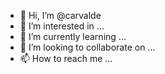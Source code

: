 - 👋 Hi, I’m @carvalde
- 👀 I’m interested in ...
- 🌱 I’m currently learning ...
- 💞️ I’m looking to collaborate on ...
- 📫 How to reach me ...

<!---
carvalde/carvalde is a ✨ special ✨ repository because its `README.md` (this file) appears on your GitHub profile.
You can click the Preview link to take a look at your changes.
--->
